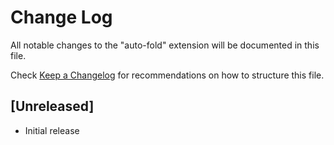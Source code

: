 # Change Log

All notable changes to the "auto-fold" extension will be documented in this file.

Check [Keep a Changelog](http://keepachangelog.com/) for recommendations on how to structure this file.

## [Unreleased]

- Initial release